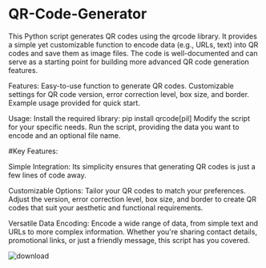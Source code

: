 # QR-Code-Generator
This Python script generates QR codes using the qrcode library. It provides a simple yet customizable function to encode data (e.g., URLs, text) into QR codes and save them as image files. The code is well-documented and can serve as a starting point for building more advanced QR code generation features.

Features:
Easy-to-use function to generate QR codes.
Customizable settings for QR code version, error correction level, box size, and border.
Example usage provided for quick start.

Usage:
Install the required library: pip install qrcode[pil]
Modify the script for your specific needs.
Run the script, providing the data you want to encode and an optional file name.

#Key Features:

Simple Integration: Its simplicity ensures that generating QR codes is just a few lines of code away.

Customizable Options: 
Tailor your QR codes to match your preferences. Adjust the version, error correction level, box size, and border to create QR codes that suit your aesthetic and functional requirements.

Versatile Data Encoding: 
Encode a wide range of data, from simple text and URLs to more complex information. Whether you're sharing contact details, promotional links, or just a friendly message, this script has you covered.


![download](https://github.com/user-attachments/assets/70104852-75fc-467f-8539-58f3884b12f0)
